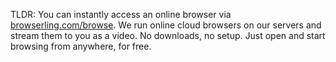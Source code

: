 TLDR: You can instantly access an online browser via [browserling.com/browse](https://www.browserling.com/browse). We run online cloud browsers on our servers and stream them to you as a video. No downloads, no setup. Just open and start browsing from anywhere, for free.
